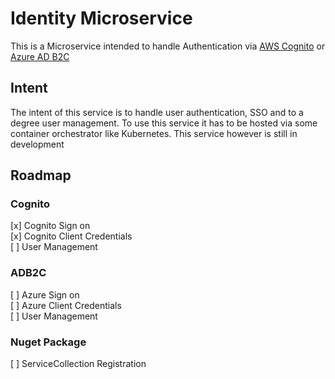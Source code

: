 # Identity Microservice
This is a Microservice intended to handle Authentication via [AWS Cognito](https://aws.amazon.com/cognito/) or [Azure AD B2C](https://learn.microsoft.com/en-us/azure/active-directory-b2c/)

## Intent
The intent of this service is to handle user authentication, SSO and to a degree user management. To use this service it has to be hosted via some container orchestrator like Kubernetes. This service however is still in development

## Roadmap
### Cognito
[x] Cognito Sign on \
[x] Cognito Client Credentials \
[  ] User Management

### ADB2C
[  ] Azure Sign on \
[  ] Azure Client Credentials \
[  ] User Management

### Nuget Package
[  ] ServiceCollection Registration
